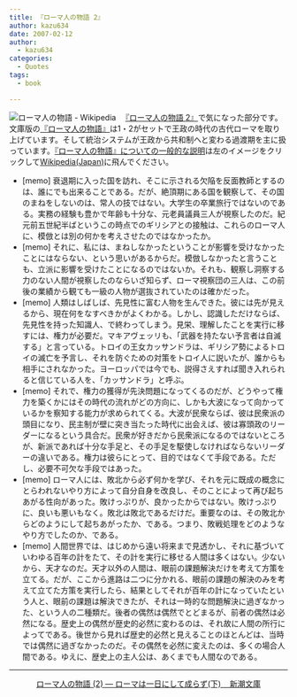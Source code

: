 ```yaml
---
title: 『ローマ人の物語 2』
author: kazu634
date: 2007-02-12
author:
  - kazu634
categories:
  - Quotes
tags:
  - book

---
```

<div class="section">
<p>
<a href="http://ja.wikipedia.org/wiki/%E3%83%AD%E3%83%BC%E3%83%9E%E4%BA%BA%E3%81%AE%E7%89%A9%E8%AA%9E" onclick="__gaTracker('send', 'event', 'outbound-article', 'http://ja.wikipedia.org/wiki/%E3%83%AD%E3%83%BC%E3%83%9E%E4%BA%BA%E3%81%AE%E7%89%A9%E8%AA%9E', '');" target="_blank"><img align="left" alt="ローマ人の物語 - Wikipedia" src="http://img.simpleapi.net/small/http://ja.wikipedia.org/wiki/%E3%83%AD%E3%83%BC%E3%83%9E%E4%BA%BA%E3%81%AE%E7%89%A9%E8%AA%9E" border="0" /></a>
</p>
  
<p>
    　<a href="https://www.amazon.co.jp/exec/obidos/ASIN/4101181527/simsnes-22/" onclick="__gaTracker('send', 'event', 'outbound-article', 'https://www.amazon.co.jp/exec/obidos/ASIN/4101181527/simsnes-22/', '『ローマ人の物語 2』');" target="_top">『ローマ人の物語 2』</a>で気になった部分です。文庫版の<a href="http://ja.wikipedia.org/wiki/%E3%83%AD%E3%83%BC%E3%83%9E%E4%BA%BA%E3%81%AE%E7%89%A9%E8%AA%9E" onclick="__gaTracker('send', 'event', 'outbound-article', 'http://ja.wikipedia.org/wiki/%E3%83%AD%E3%83%BC%E3%83%9E%E4%BA%BA%E3%81%AE%E7%89%A9%E8%AA%9E', '『ローマ人の物語』');" target="blank">『ローマ人の物語』</a>は1・2がセットで王政の時代の古代ローマを取り上げています。そして統治システムが王政から共和制へと変わる過渡期を主に扱っています。<a href="http://ja.wikipedia.org/wiki/%E3%83%AD%E3%83%BC%E3%83%9E%E4%BA%BA%E3%81%AE%E7%89%A9%E8%AA%9E" onclick="__gaTracker('send', 'event', 'outbound-article', 'http://ja.wikipedia.org/wiki/%E3%83%AD%E3%83%BC%E3%83%9E%E4%BA%BA%E3%81%AE%E7%89%A9%E8%AA%9E', '『ローマ人の物語』についての一般的な説明');" target="blank">『ローマ人の物語』についての一般的な説明</a>は左のイメージをクリックして<a href="http://ja.wikipedia.org/" onclick="__gaTracker('send', 'event', 'outbound-article', 'http://ja.wikipedia.org/', 'Wikipedia(Japan)');" target="blank">Wikipedia(Japan)</a>に飛んでください。
</p>
  
<ul>
<li>
      [memo] 衰退期に入った国を訪れ、そこに示される欠陥を反面教師とするのは、誰にでも出来ることである。だが、絶頂期にある国を観察して、その国のまねをしないのは、常人の技ではない。大学生の卒業旅行ではないのである。実務の経験も豊かで年齢も十分な、元老員議員三人が視察したのだ。紀元前五世紀半ばというこの時点でのギリシアとの接触は、これらのローマ人に、模倣とは別の何かを考えさせたのではなかったか。
</li>
<li>
      [memo] それに、私には、まねしなかったということが影響を受けなかったことにはならない、という思いがあるからだ。模倣しなかったと言うことも、立派に影響を受けたことになるのではないか。それも、観察し洞察する力のない人間が視察したのならいざ知らず、ローマ視察団の三人は、この前後の業績から観ても一級の人物が選抜されていたのは確かだった。
</li>
<li>
      [memo] 人類はしばしば、先見性に富む人物を生んできた。彼には先が見えるから、現在何をなすべきかがよくわかる。しかし、認識しただけならば、先見性を持った知識人、で終わってしまう。見栄、理解したことを実行に移すには、権力が必要だ。マキアヴェッリも、「武器を持たない予言者は自滅する」と言っている。トロイの王女カッサンドラは、ギリシア勢によるトロイの滅亡を予言し、それを防ぐための対策をトロイ人に説いたが、誰からも相手にされなかった。ヨーロッパでは今でも、説得さえすれば聞き入れられると信じている人を、「カッサンドラ」と呼ぶ。
</li>
<li>
      [memo] それで、権力の獲得が先決問題になってくるのだが、どうやって権力を築くかにはその時代の流れがどの方向に、しかも大波になって向かっているかを察知する能力が求められてくる。大波が民衆ならば、彼は民衆派の頭目になり、民主制が壁に突き当たった時代に出会えば、彼は寡頭政のリーダーになるという具合だ。民衆が好きだから民衆派になるのではないところが、新派であれば十分な手足と、その手足を駆使しなければならないリーダーの違いである。権力は彼らにとって、目的ではなくて手段である。ただし、必要不可欠な手段ではあった。
</li>
<li>
      [memo] ローマ人には、敗北から必ず何かを学び、それを元に既成の概念にとらわれないやり方によって自分自身を改良し、そのことによって再び起ちあがる性向があった。敗けっぷりが、良かったからではない。敗けっぷりに、良いも悪いもなく。敗北は敗北であるだけだ。重要なのは、その敗北からどのようにして起ちあがったか、である。つまり、敗戦処理をどのようなやり方でしたのか、である。
</li>
<li>
      [memo] 人間世界では、はじめから遠い将来まで見透かし、それに基づいていわゆる百年の計をたて、その計を実行に移せる人間は多くはない。少ないから、天才なのだ。天才以外の人間は、眼前の課題解決だけを考えて方策を立てる。だが、ここから進路は二つに分かれる、眼前の課題の解決のみを考えて立てた方策を実行したら、結果としてそれが百年の計になっていたという人と、眼前の課題は解決できたが、それは一時的な問題解決に過ぎなかった、という人の二種類だ。後者の偶然は偶然でとどまるが、前者の偶然は必然になる。歴史上の偶然が歴史的必然に変わるのは、それ故に人間の所行によってである。後世から見れば歴史的必然と見えることのほとんどは、当時では偶然に過ぎなかったのだ。その偶然を必然に変えたのは、多くの場合人間である。ゆえに、歴史上の主人公は、あくまでも人間なのである。
</li>
</ul>
  
<hr />
  
<center>
<a href="https://www.amazon.co.jp/exec/obidos/ASIN/4101181527/simsnes-22/" onclick="__gaTracker('send', 'event', 'outbound-article', 'https://www.amazon.co.jp/exec/obidos/ASIN/4101181527/simsnes-22/', 'ローマ人の物語 (2) ― ローマは一日にして成らず(下)&#160;&#160;&#160; 新潮文庫');" target="_top">ローマ人の物語 (2) ― ローマは一日にして成らず(下)&#160;&#160;&#160; 新潮文庫</a><br />
</center>
</div>
